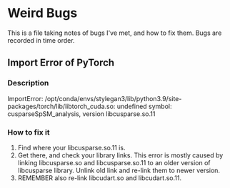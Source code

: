 # Weird Bugs
This is a file taking notes of bugs I've met, and how to fix them.
Bugs are recorded in time order.

## Import Error of PyTorch
### Description
ImportError: /opt/conda/envs/stylegan3/lib/python3.9/site-packages/torch/lib/libtorch_cuda.so: undefined symbol: cusparseSpSM_analysis, version libcusparse.so.11
### How to fix it
1. Find where your libcusparse.so.11 is.
2. Get there, and check your library links. This error is mostly caused by linking libcusparse.so and libcusparse.so.11 to an older version of libcusparse library. Unlink old link and re-link them to newer version.
3. REMEMBER also re-link libcudart.so and libcudart.so.11.
